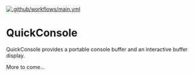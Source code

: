 [![.github/workflows/main.yml](https://github.com/revlayle/QuickConsole/actions/workflows/main.yml/badge.svg)](https://github.com/revlayle/QuickConsole/actions/workflows/main.yml)
# QuickConsole
QuickConsole provides a portable console buffer and an interactive buffer display.

More to come...